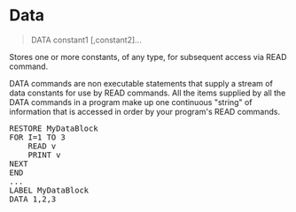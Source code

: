 # Data

> DATA constant1 [,constant2]...

Stores one or more constants, of any type, for subsequent access via READ command.


<p>DATA commands are non executable statements that supply a stream of data constants for use by READ commands. All the items supplied by all the DATA commands in a program make up one continuous "string" of information that is accessed in order by your program's READ commands.
<pre>RESTORE MyDataBlock
FOR I=1 TO 3
    READ v
    PRINT v
NEXT
END
...
LABEL MyDataBlock
DATA 1,2,3

